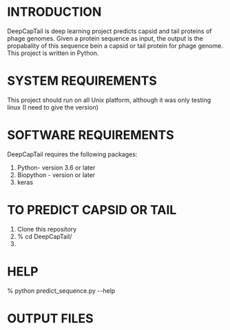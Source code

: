 # INTRODUCTION
DeepCapTail is deep learning project predicts capsid and tail proteins of phage genomes. Given a protein sequence as input, the output is the propabality of this sequence bein a capsid or tail protein for phage genome. This project is written in Python.

# SYSTEM REQUIREMENTS
This project should run on all Unix platform, although it was only testing linux (I need to give the version)

# SOFTWARE REQUIREMENTS
DeepCapTail requires the following packages:
1. Python- version 3.6 or later
2. Biopython - version or later
3. keras
# TO PREDICT CAPSID OR TAIL
1. Clone this repository
2. % cd DeepCapTail/
3. 
# HELP
% python predict_sequence.py --help

# OUTPUT FILES



